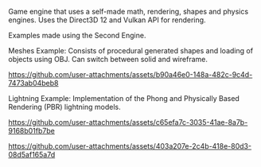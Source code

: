 Game engine that uses a self-made math, rendering, shapes and physics engines. Uses the Direct3D 12 and Vulkan API for rendering.

Examples made using the Second Engine.

Meshes Example:
Consists of procedural generated shapes and loading of objects using OBJ. Can switch between solid and wireframe.




https://github.com/user-attachments/assets/b90a46e0-148a-482c-9c4d-7473ab04beb8



Lightning Example:
Implementation of the Phong and Physically Based Rendering (PBR) lightning models.


https://github.com/user-attachments/assets/c65efa7c-3035-41ae-8a7b-9168b01fb7be



https://github.com/user-attachments/assets/403a207e-2c4b-418e-80d3-08d5af165a7d

